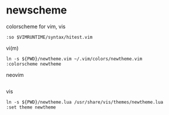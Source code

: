 # newscheme
colorscheme for vim, vis
```
:so $VIMRUNTIME/syntax/hitest.vim
```
vi(m)
```
ln -s ${PWD}/newtheme.vim ~/.vim/colors/newtheme.vim
:colorscheme newtheme
```
neovim
```
```
vis
```
ln -s ${PWD}/newtheme.lua /usr/share/vis/themes/newtheme.lua
:set theme newtheme
```
